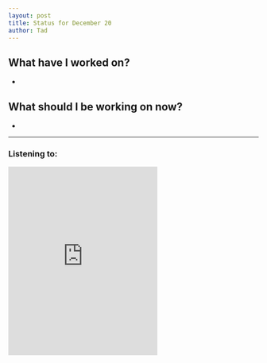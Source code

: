 ```yaml
---
layout: post 
title: Status for December 20 
author: Tad
---
```

 
## What have I worked on?
 
* 
  
## What should I be working on now? 

* 
 
 
 
--- 
 
### Listening to: 
 <iframe src='https://embed.spotify.com/?uri=spotify%3Atrack%3A7ofZgS5xDW0XodfjaXWvZG' width='300' height='380' frameborder='0' allowtransparency='true'></iframe> 
 <i class='fa fa-code' style='color:pink'></i> 